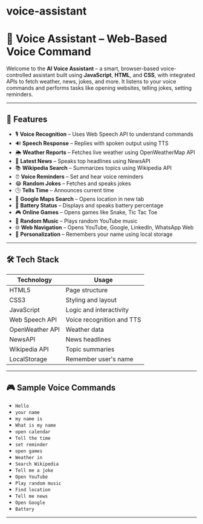 # voice-assistant
# 🧠 Voice Assistant  – Web-Based Voice Command 

Welcome to the **AI Voice Assistant** – a smart, browser-based voice-controlled assistant built using **JavaScript**, **HTML**, and **CSS**, with integrated APIs to fetch weather, news, jokes, and more. It listens to your voice commands and performs tasks like opening websites, telling jokes, setting reminders.


---

## 📌 Features

- 🎙️ **Voice Recognition** – Uses Web Speech API to understand commands
- 🔊 **Speech Response** – Replies with spoken output using TTS
- 🌦️ **Weather Reports** – Fetches live weather using OpenWeatherMap API
- 📰 **Latest News** – Speaks top headlines using NewsAPI
- 📚 **Wikipedia Search** – Summarizes topics using Wikipedia API
- ⏰ **Voice Reminders** – Set and hear voice reminders
- 😂 **Random Jokes** – Fetches and speaks jokes
- 🕒 **Tells Time** – Announces current time
- 📍 **Google Maps Search** – Opens location in new tab
- 🔋 **Battery Status** – Displays and speaks battery percentage
- 🎮 **Online Games** – Opens games like Snake, Tic Tac Toe
- 🎵 **Random Music** – Plays random YouTube music
- 🌐 **Web Navigation** – Opens YouTube, Google, LinkedIn, WhatsApp Web
- 💬 **Personalization** – Remembers your name using local storage
---

## 🛠️ Tech Stack

| Technology      | Usage                            |
|----------------|----------------------------------|
| HTML5           | Page structure                   |
| CSS3            | Styling and layout               |
| JavaScript      | Logic and interactivity          |
| Web Speech API  | Voice recognition and TTS        |
| OpenWeather API | Weather data                     |
| NewsAPI         | News headlines                   |
| Wikipedia API   | Topic summaries                  |
| LocalStorage    | Remember user's name             |

---

## 🎮 Sample Voice Commands

- `Hello`
- `your name`
- `my name is`
- `What is my name`
- `open calendar`  
- `Tell the time`
- `set reminder`
- `open games`
- `Weather in`  
- `Search Wikipedia`  
- `Tell me a joke`  
- `Open YouTube`  
- `Play random music`  
- `Find location`  
- `Tell me news`  
- `Open Google`  
- `Battery`  

---

